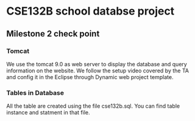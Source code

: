 # CSE132B school databse project

## Milestone 2 check point

### Tomcat
We use the tomcat 9.0 as web server to display the database and query information on the website. We follow the setup video covered by the TA and config it in the Eclipse through Dynamic web project template.

### Tables in Database
All the table are created using the file cse132b.sql. You can find table instance and statment in that file.